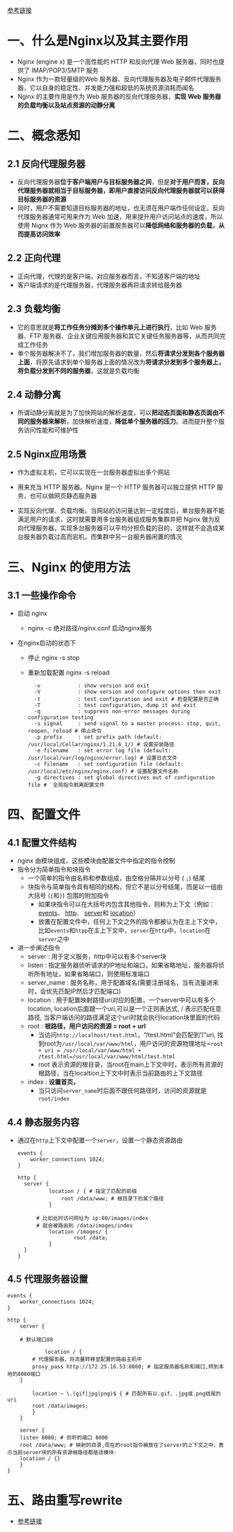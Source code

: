 [参考链接](https://www.runoob.com/w3cnote/nginx-install-and-config.html)

# 一、什么是Nginx以及其主要作用

- Nginx (engine x) 是一个高性能的 HTTP 和反向代理 Web 服务器，同时也提供了 IMAP/POP3/SMTP 服务
- Nginx 作为一款轻量级的Web 服务器、反向代理服务器及电子邮件代理服务器，它以自身的稳定性、并发能力强和超低的系统资源消耗而闻名
- Nginx 的主要作用是作为 Web 服务器的反向代理服务器，**实现 Web 服务器的负载均衡以及站点资源的动静分离**

# 二、概念悉知

## 2.1 反向代理服务器

- 反向代理服务器**位于客户端用户与目标服务器之间**，但是**对于用户而言，反向代理服务器就相当于目标服务器，即用户直接访问反向代理服务器就可以获得目标服务器的资源**
- 同时，用户不需要知道目标服务器的地址，也无须在用户端作任何设定。反向代理服务器通常可用来作为 Web 加速，用来提升用户访问站点的速度，所以使用 Nignx 作为 Web 服务器的前置服务器可以**降低网络和服务器的负载，从而提高访问效率**

## 2.2 正向代理

- 正向代理，代理的是客户端，对应服务器而言，不知道客户端的地址
- 客户端请求的是代理服务器，代理服务器再将请求转给服务器

## 2.3 负载均衡

- 它的意思就是**将工作任务分摊到多个操作单元上进行执行**，比如 Web 服务器、FTP 服务器、企业关键应用服务器和其它关键任务服务器等，从而共同完成工作任务
- 单个服务器解决不了，我们增加服务器的数量，然后**将请求分发到各个服务器上面**，将原先请求到单个服务器上面的情况改为**将请求分发到多个服务器上，将负载分发到不同的服务器**，这就是负载均衡

## 2.4 动静分离

- 所谓动静分离就是为了加快网站的解析速度，可以**把动态页面和静态页面由不同的服务器来解析**，加快解析速度，**降低单个服务器的压力**。进而提升整个服务访问性能和可维护性

## 2.5 Nginx应用场景

- 作为虚拟主机，它可以实现在一台服务器虚拟出多个网站

- 用来充当 HTTP 服务器。Nginx 是一个 HTTP 服务器可以独立提供 HTTP 服务，也可以做网页静态服务器

- 实现反向代理、负载均衡。当网站的访问量达到一定程度后，单台服务器不能满足用户的请求，这时就需要用多台服务器组成服务集群并把 Nginx 做为反向代理服务器，实现多台服务器可以平均分担负载的目的，这样就不会造成某台服务器负载过高而宕机，而集群中另一台服务器闲置的情况

  

# 三、Nginx 的使用方法

## 3.1 一些操作命令

- 启动 nginx

  - nginx -c 绝对路径/nginx.conf 启动nginx服务

- 在nginx启动的状态下

  - 停止 nginx -s stop

  - 重新加载配置  nginx -s reload

    ```shell
      -v            : show version and exit
      -V            : show version and configure options then exit
      -t            : test configuration and exit # 检查配置是否正确
      -T            : test configuration, dump it and exit
      -q            : suppress non-error messages during configuration testing
      -s signal     : send signal to a master process: stop, quit, reopen, reload # 停止命令
      -p prefix     : set prefix path (default: /usr/local/Cellar/nginx/1.21.6_1/) # 设置安装路径
      -e filename   : set error log file (default: /usr/local/var/log/nginx/error.log) # 设置日志文件
      -c filename   : set configuration file (default: /usr/local/etc/nginx/nginx.conf) # 设置配置文件名称
      -g directives : set global directives out of configuration file #  全局指令脱离配置文件
    ```

# 四、配置文件

## 4.1 配置文件结构

- nginx 由模块组成，这些模块由配置文件中指定的指令控制
- 指令分为简单指令和块指令
  - 一个简单的指令由名称和参数组成，由空格分隔并以分号 ( `;`) 结尾
  - 块指令与简单指令具有相同的结构，但它不是以分号结尾，而是以一组由大括号 (`{`和`}`) 包围的附加指令
    - 如果块指令可以在大括号内包含其他指令，则称为上下文（例如： [events](http://nginx.org/en/docs/ngx_core_module.html#events)、 [http](http://nginx.org/en/docs/http/ngx_http_core_module.html#http)、 [server](http://nginx.org/en/docs/http/ngx_http_core_module.html#server)和 [location](http://nginx.org/en/docs/http/ngx_http_core_module.html#location)）
    - 放置在配置文件中，任何上下文之外的指令都被认为在主上下文中，比如`events`和`htpp`在主上下文中，`server`在`http`中，`location`在`server`之中
- 进一步阐述指令
  - server : 用于定义服务，http中可以有多个server块
  - listen : 指定服务器侦听请求的IP地址和端口，如果省略地址，服务器将侦听所有地址，如果省略端口，则使用标准端口
  - server_name : 服务名称，用于配置域名(需要注册域名，当有流量进来时，会优先匹配IP然后才匹配端口)
  - location : 用于配置映射路径uri对应的配置，一个server中可以有多个location, location后面跟一个uri,可以是一个正则表达式, / 表示匹配任意路径, 当客户端访问的路径满足这个uri时就会执行location块里面的代码
  - root : **根路径，用户访问的资源 = root + url**
    - 当访问`http://localhost/test.html`，“/test.html”会匹配到”/”uri, 找到root为`/usr/local/var/www/html`，用户访问的资源物理地址=`root + uri = /usr/local/var/www/html + /test.html=/usr/local/var/www/html/test.html`
    - root 表示资源的根目录，当root在main上下文中时，表示所有资源的根路径，当在localtion上下文中时表示当前路由的上下文路径
  - index : **设置首页，**
    - 当只访问`server_name`时后面不跟任何路径时，访问的资源就是 `root/index`

## 4.4 静态服务内容

- 通过在`http`上下文中配置一个`server`，设置一个静态资源路由

  ```nginx
  events {
      worker_connections 1024;
  }
  
  http {
  	server {
  			location / { # 指定了匹配的前缀 
  				root /data/www; # 根目录下的某个路径
  			}
  			
      	# 比如此时访问网址为 ip:80/images/index
        # 就会被路由到 /data/images/index
  			location /images/ { 
  					root /data;
  			}
  	}
  }
  ```
  
  

## 4.5 代理服务器设置

```shell
events {
    worker_connections 1024;
}

http {
	server {

    # 默认端口80

			location / {
        # 代理服务器，将流量转移至配置的路由主机中
        proxy_pass http://172.25.16.53:8080; # 指定服务器名称和端口,转到本地的8080端口
    }

		location ~ \.(gif|jpg|png)$ { # 匹配所有以.gif、.jpg或.png结尾的uri
    	root /data/images;
		}
	}

	server {
    listen 8080; # 侦听的端口 8000
    root /data/www; # 映射的目录,现在的root指令被放在了server的上下文之中，表示当前server块的所有资源根路径都是该模块·
    location / {}
	}
}
```



# 五、路由重写rewrite

- [参考链接](https://www.cnblogs.com/all-smile/p/16913087.html)

